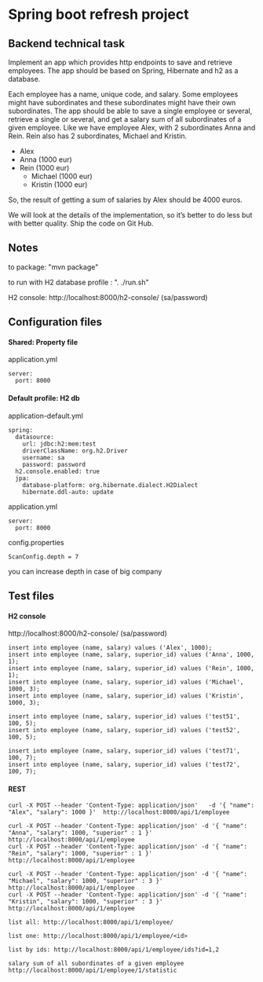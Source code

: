 # Spring boot refresh project #

## Backend technical task ##

Implement an app which provides http endpoints to save and retrieve employees. The app should be based on Spring, Hibernate and h2 as a database.

Each employee has a name, unique code, and salary. Some employees might have subordinates and these subordinates might have their own subordinates.
The app should be able to save a single employee or several, retrieve a single or several, and get a salary sum of all subordinates of a given employee.
Like we have employee Alex, with 2 subordinates Anna and Rein. Rein also has 2 subordinates, Michael and Kristin.
- Alex
 - Anna (1000 eur)
 - Rein (1000 eur)
      - Michael (1000 eur)
      - Kristin (1000 eur)

So, the result of getting a sum of salaries by Alex should be 4000 euros.

We will look at the details of the implementation, so it’s better to do less but with better quality.
Ship the code on Git Hub.

## Notes ##

to package: "mvn package"

to run with H2 database profile : ". ./run.sh" 

H2 console: http://localhost:8000/h2-console/  (sa/password)

## Configuration files ##

#### Shared: Property file ####

application.yml

```
server:
  port: 8000

```

#### Default profile: H2 db  ####

application-default.yml

```
spring:
  datasource:
    url: jdbc:h2:mem:test
    driverClassName: org.h2.Driver
    username: sa
    password: password
  h2.console.enabled: true
  jpa:
    database-platform: org.hibernate.dialect.H2Dialect
    hibernate.ddl-auto: update
```

application.yml
```
server:
  port: 8000
```

config.properties

```
ScanConfig.depth = 7
```
you can increase depth in case of big company

## Test files ##

#### H2 console ####

http://localhost:8000/h2-console/  (sa/password)
```
insert into employee (name, salary) values ('Alex', 1000);
insert into employee (name, salary, superior_id) values ('Anna', 1000, 1);
insert into employee (name, salary, superior_id) values ('Rein', 1000, 1);
insert into employee (name, salary, superior_id) values ('Michael', 1000, 3);
insert into employee (name, salary, superior_id) values ('Kristin', 1000, 3);

insert into employee (name, salary, superior_id) values ('test51', 100, 5);
insert into employee (name, salary, superior_id) values ('test52', 100, 5);

insert into employee (name, salary, superior_id) values ('test71', 100, 7);
insert into employee (name, salary, superior_id) values ('test72', 100, 7);
```

#### REST ####

```
curl -X POST --header 'Content-Type: application/json'   -d '{ "name": "Alex", "salary": 1000 }'  http://localhost:8000/api/1/employee

curl -X POST --header 'Content-Type: application/json' -d '{ "name": "Anna", "salary": 1000, "superior" : 1 }'  http://localhost:8000/api/1/employee
curl -X POST --header 'Content-Type: application/json' -d '{ "name": "Rein", "salary": 1000, "superior" : 1 }'  http://localhost:8000/api/1/employee

curl -X POST --header 'Content-Type: application/json' -d '{ "name": "Michael", "salary": 1000, "superior" : 3 }'  http://localhost:8000/api/1/employee
curl -X POST --header 'Content-Type: application/json' -d '{ "name": "Kristin", "salary": 1000, "superior" : 3 }'  http://localhost:8000/api/1/employee

list all: http://localhost:8000/api/1/employee/

list one: http://localhost:8000/api/1/employee/<id>

list by ids: http://localhost:8000/api/1/employee/ids?id=1,2

salary sum of all subordinates of a given employee 
http://localhost:8000/api/1/employee/1/statistic

```
